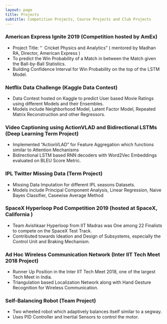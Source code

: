 ```yaml
---
layout: page
title: Projects
subtitle: Competition Projects, Course Projects and Club Projects
---
```



### American Express Ignite 2019 (Competition hosted by AmEx)

- Project Title: “ ​ Cricket Physics and Analytics” (​ mentored by ​ Madhan RA, Director, American Express​ )   
- To predict the Win Probability of a Match in between the Match given the Ball-by-Ball Statistics. 
- Building Confidence Interval for Win Probability on the top of the LSTM Model. 


### Netflix Data Challenge (Kaggle Data Contest) 

- Data Contest hosted on Kaggle to predict User based Movie Ratings using different Models and their Ensembles. 
- Models include Neighborhood Model, Latent Factor Model, Repeated Matrix Reconstruction and other 
Regressors. 


### Video Captioning using ActionVLAD and Bidirectional LSTMs (Deep Learning Term Project)
- Implemented “ActionVLAD” for Feature Aggregation which functions similar to Attention Mechanisms  
- Bidirectional LSTM based RNN decoders with Word2Vec Embeddings evaluated on BLEU Score Metric. 


### IPL Twitter Missing Data (Term Project) 
- Missing Data Imputation for different IPL seasons Datasets. 
- Models include Principal Component Analysis, Linear Regression, Naive Bayes Classifier, Casewise Average 
Method 


### SpaceX Hyperloop Pod Competition 2019 (hosted at SpaceX, ​ California​ ) 
- Team Avishkaar Hyperloop from IIT Madras was One among 22 Finalists to compete on the SpaceX Test Track. 
- Contributed towards Ideation and Design of Subsystems, especially the Control Unit and Braking Mechanism. 


### Ad Hoc Wireless Communication Network (Inter IIT Tech Meet 2018 Project) 
- Runner Up Position in the Inter IIT Tech Meet 2018, one of the largest Tech Meet in India. 
- Triangulation based Localization Network along with Hand Gesture Recognition for Wireless Communication. 


### Self-Balancing Robot (Team Project)   
- Two wheeled robot which adaptively balances itself similar to a segway. 
- Uses PID Controller and Inertial Sensors to control the motor. 
